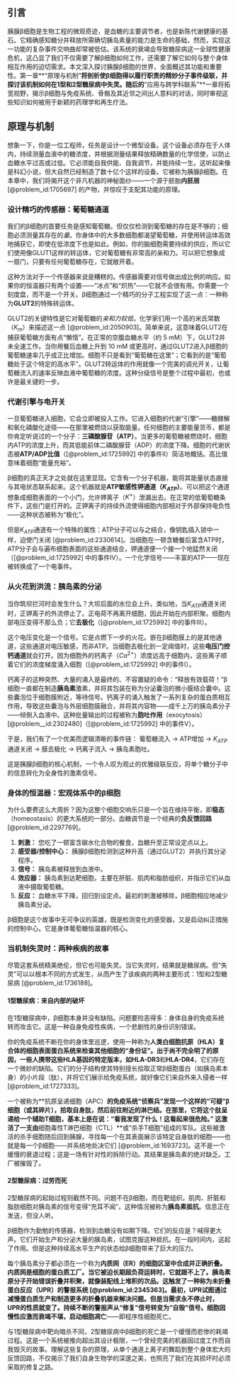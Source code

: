 ## 引言
胰腺β细胞是生物工程的微观奇迹，是血糖的主要调节者，也是新陈代谢健康的基石。它精确感知糖分并释放所需确切胰岛素量的能力是生命的基础，然而，实现这一功能的复杂事件交响曲却常被低估。该系统的衰竭会导致糖尿病这一全球性健康危机，这凸显了我们不仅需要了解β细胞如何工作，还需要了解它如何与整个身体相互作用的迫切需求。本文深入探讨胰腺β细胞的世界，全面概述其功能和重要性。第一章**“原理与机制”**将剖析使β细胞得以履行职责的精妙分子事件级联，并探讨该机制如何在1型和2型糖尿病中失灵。随后的**“应用与跨学科联系”**一章将拓宽视野，揭示β细胞与免疫系统、骨骼及其近邻之间出人意料的对话，同时审视这些知识如何被用于新颖的药理学和再生疗法。

## 原理与机制

想象一下，你是一位工程师，任务是设计一个微型设备。这个设备必须存在于人体内，持续测量血液中的糖浓度，并根据测量结果释放精确数量的化学信使，以防止血糖水平过高或过低。它必须能自我供能、自我调节，并能持续一生。这听起来像是科幻小说，但大自然已经制造了数十亿个这样的设备。它被称为胰腺β细胞。在本章中，我们将揭开这个非凡机器的神秘面纱——一个源于胚胎**内胚层** [@problem_id:1705697] 的产物，并惊叹于支配其功能的原理。

### 设计精巧的传感器：葡萄糖通道

我们的β细胞的首要任务是感知葡萄糖。但仅仅检测到葡萄糖的存在是不够的；细胞必须测量其存在的*量*。你身体中的大多数细胞都渴望葡萄糖，并使用转运体高效地捕获它，即使在低浓度下也是如此。例如，你的脑细胞需要持续的供应，所以它们使用像GLUT1这样的转运体，它对葡萄糖有非常高的亲和力。可以把它想象成一扇门，只要有任何葡萄糖存在，它就敞开着。

这种方法对于一个传感器来说是糟糕的。传感器需要对信号做出成比例的响应。如果你的恒温器只有两个设置——“冰点”和“炽热”——它就不会很有用。你需要一个刻度盘，而不是一个开关。β细胞通过一个精巧的分子工程实现了这一点：一种称为**GLUT2**的特殊转运体。

GLUT2的关键特性是它对葡萄糖的*亲和力较低*，化学家们用一个高的米氏常数（$K_m$）来描述这一点 [@problem_id:2050903]。简单来说，这意味着GLUT2在捕获葡萄糖方面有点“懒惰”。在正常的空腹血糖水平（约 $5$ mM）下，GLUT2并未全速工作。当你用餐后血糖上升到 $10$ mM 或更高时，通过GLUT2进入β细胞的葡萄糖速率几乎成正比增加。细胞不只是看到“葡萄糖在这里”；它看到的是“葡萄糖处于这个特定的高水平”。GLUT2转运体的作用就像一个完美的调光开关，让葡萄糖流入的速率反映血液中葡萄糖的浓度。这种分级信号是整个过程中最初，也或许是最关键的一步。

### 代谢引擎与电开关

一旦葡萄糖进入细胞，它会立即被投入工作。它进入细胞的代谢“引擎”——糖酵解和氧化磷酸化途径——在那里被燃烧以获取能量。任何细胞的主要能量货币，都是你肯定听说过的一个分子：**三磷酸腺苷（ATP）**。当更多的葡萄糖被燃烧时，细胞内ATP的浓度上升，而其低能前体二磷酸腺苷（ADP）的浓度下降。细胞的代谢状态被**ATP/ADP比值**（[@problem_id:1725992] 中的事件II）简洁地概括。高比值意味着细胞“能量充裕”。

β细胞的真正天才之处就在这里显现。它含有一个分子机器，能将其能量状态直接与其电状态联系起来。这个机器就是**ATP敏感性钾通道（$K_{ATP}$）**。可以把这个通道想象成细胞表面的一个小门，允许钾离子（$K^+$）泄漏出去。在正常的低葡萄糖条件下，这些门是打开的。正钾离子的持续外流使得细胞内部相对于外部保持电负性——这种状态被称为“极化”。

但是$K_{ATP}$通道有一个特殊的属性：ATP分子可以与之结合，像钥匙插入锁中一样，迫使门关闭 [@problem_id:2330614]。当细胞在一顿含糖餐后富含ATP时，ATP分子会与遍布细胞表面的这些通道结合，钾通道便一个接一个地猛然关闭（[@problem_id:1725992] 中的事件IV）。一个化学信号——丰富的ATP——现在被转换成了一个电事件。

### 从火花到洪流：胰岛素的分泌

当你筑坝拦河时会发生什么？大坝后面的水位会上升。类似地，当$K_{ATP}$通道关闭时，正钾离子的外流停止了。正电荷不再离开细胞，因此开始在内部积聚。细胞内部电压变得不那么负；它**去极化**（[@problem_id:1725992] 中的事件III）。

这个电压变化是一个信号。它是点燃下一步的火花。嵌在β细胞膜上的是其他通道，这些通道对电压敏感，而非ATP。当细胞去极化到一定阈值时，这些**电压门控钙通道**就会打开。因为细胞外的钙离子（$Ca^{2+}$）浓度远高于细胞内，这些离子顺着它们的浓度梯度涌入细胞（[@problem_id:1725992] 中的事件I）。

钙离子的这种突然、大量的涌入是最终的、不容置疑的命令：“释放有效载荷！”β细胞一直都在制造**胰岛素**激素，并将其包装在称为分泌囊泡的微小膜结合囊中。这些囊泡位于细胞膜附近，等待信号。钙离子的涌入触发了一系列复杂的蛋白质相互作用，导致这些囊泡与外层细胞膜融合，并将其内容物——成千上万的胰岛素分子——倾倒入血液中。这种批量输出的过程被称为**胞吐作用**（exocytosis）[@problem__id:2302480]（[@problem_id:1725992] 中的事件V）。

于是，我们有了一个优美而逻辑清晰的事件链：
葡萄糖流入 $\rightarrow$ ATP增加 $\rightarrow$ $K_{ATP}$通道关闭 $\rightarrow$ 膜去极化 $\rightarrow$ 钙离子流入 $\rightarrow$ 胰岛素胞吐。

这是胰腺β细胞的核心机制，一个令人叹为观止的优雅级联反应，将单个糖分子中的信息转化为全身性的激素信号。

### 身体的恒温器：宏观体系中的β细胞

为什么要费这么大周折？因为这整个细胞交响乐只是一个旨在维持平衡，即**稳态**（homeostasis）的更大系统的一部分。血糖调节是一个经典的**负反馈回路** [@problem_id:2297769]。

1.  **刺激：** 您吃了一顿富含碳水化合物的餐食，血糖升至正常设定点以上。
2.  **感受器/控制中心：** 胰腺β细胞检测到这种升高（通过GLUT2）并执行其分泌程序。
3.  **信号：** 胰岛素被释放到血液中。
4.  **效应器：** 胰岛素到达靶细胞，主要在肝脏、肌肉和脂肪组织，并指示它们从血液中摄取葡萄糖。
5.  **反应：** 血糖水平下降，回归到设定点。最初的刺激被移除，β细胞相应地减少胰岛素分泌。

β细胞是这个故事中无可争议的英雄，既是检测变化的感受器，又是启动纠正措施的控制中心。它是身体葡萄糖恒温器的核心。

### 当机制失灵时：两种疾病的故事

尽管这套系统精美绝伦，但它也可能失灵。当它失灵时，结果就是糖尿病。但“失灵”可以以根本不同的方式发生，从而产生了该疾病的两种主要形式：1型和2型糖尿病 [@problem_id:1736188]。

#### 1型糖尿病：来自内部的破坏

在1型糖尿病中，β细胞本身并没有缺陷。问题要险恶得多：身体自身的免疫系统转而攻击它。这是一种自身免疫性疾病，一个悲剧性的身份识别错误。

你的免疫系统不断在你的身体里巡逻，使用一种称为**人类白细胞抗原（HLA）**复合体的细胞表面蛋白系统来检查其他细胞的“身份证”。出于尚不完全明了的原因，一些人携带这些HLA基因的特定版本，如**HLA-DR3**和**HLA-DR4**，它们存在一个微妙的缺陷。它们的分子结构使其特别擅长拾取正常β细胞蛋白（如胰岛素本身）的小片段（肽），并将它们展示给免疫系统，就好像它们来自外来入侵者一样 [@problem_id:1727333]。

一个被称为**抗原呈递细胞（APC）**的免疫系统“侦察兵”发现一个这样的“可疑”β细胞（或其碎片），拾取自身肽，然后前往附近的淋巴结。在那里，它将这个肽呈递给一个辅助T细胞，基本上是在说：“看我发现了什么！这看起来很危险。” 这激活了一支由**细胞毒性T淋巴细胞（CTL）**或“杀手T细胞”组成的军队。这些被激活的杀手细胞随后回到胰腺，寻找每一个在其表面展示该特定自身肽的细胞——也就是每一个β细胞——并系统地处决它们 [@problem_id:1693723]。这不是一个缓慢的衰退过程；这是一场有针对性的拆除行动。其结果是胰岛素的绝对缺乏。工厂被摧毁了。

#### 2型糖尿病：过劳而死

2型糖尿病的起始过程则截然不同。问题不在β细胞，而在靶组织。肌肉、肝脏和脂肪细胞对胰岛素的信号变得“充耳不闻”，这种情况被称为**胰岛素抵抗**。信息正在发送，但没人听。

β细胞作为勤勉的传感器，检测到血糖没有如期下降。它们的反应是？喊得更大声。它们开始生产和分泌大量的胰岛素，试图克服这种抵抗。在一段时间内，这起了作用。但是这种持续高水平生产的状态给β细胞带来了巨大的压力。

每个胰岛素分子都必须在一个称为**内质网（ER）**的细胞区室中合成并正确折叠。内质网是细胞的蛋白质工厂。当它被迫长期超负荷运转时，它就跟不上了。胰岛素原分子开始错误折叠并积聚，就像装配线上堆积的次品。这触发了一种称为**未折叠蛋白反应（UPR）**的警报系统 [@problem_id:2345363]。最初，UPR试图通过减慢蛋白质生产和制造更多的折叠机器来解决问题。但是当需求永不停止时，UPR的性质就变了。持续不断的警报声从“修复”信号转变为“自毁”信号。细胞因慢性应激而衰竭不堪，启动**细胞凋亡**——即程序性细胞死亡。

与1型糖尿病中靶向暗杀不同，2型糖尿病中β细胞的死亡是一个缓慢而悲惨的耗竭过程。这是一个系统被推向超出其设计极限，一个曾经完美的机器因过度工作而自我毁灭的故事。理解这些复杂的原理，从单个通道上离子的舞蹈到整个身体宏大的反馈回路，不仅揭示了我们自身生物学的深邃之美，也照亮了我们在其损坏时必须采取的修复之路。


